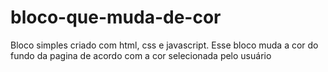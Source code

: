 # bloco-que-muda-de-cor

Bloco simples criado com html, css e javascript.
Esse bloco muda a cor do fundo da pagina de acordo com a cor selecionada pelo usuário 
